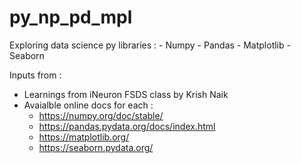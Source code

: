 # py_np_pd_mpl
Exploring data science py libraries : 
    - Numpy
    - Pandas
    - Matplotlib
    - Seaborn


Inputs from : 
- Learnings from iNeuron FSDS class by Krish Naik
- Avaialble online docs for each : 
    - https://numpy.org/doc/stable/
    - https://pandas.pydata.org/docs/index.html
    - https://matplotlib.org/
    - https://seaborn.pydata.org/


